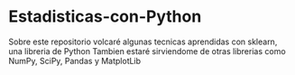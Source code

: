 # Estadisticas-con-Python
Sobre este repositorio volcaré algunas tecnicas aprendidas con sklearn, una libreria de Python
Tambien estaré sirviendome de otras librerias como NumPy, SciPy, Pandas y MatplotLib
